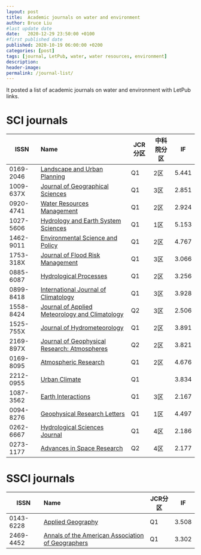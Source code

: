 ```yaml
---
layout: post
title:  Academic journals on water and environment
author: Bruce Liu
#last update date
date:   2020-12-29 23:50:00 +0100
#first published date
published: 2020-10-19 06:00:00 +0200
categories: [post]
tags: [journal, LetPub, water, water resources, environment]
description: 
header-image: 
permalink: /journal-list/
---
```

It posted a list of academic journals on water and environment with LetPub links.
<!--the above is the excerpt-->
<!--more-->
<!--the following is the text-->

# SCI journals

| ISSN        | Name    												 | JCR分区 | 中科院分区 | IF     |
|-------------|:---------------------------------|---------|------------|--------|
| 0169-2046   | [Landscape and Urban Planning]   | Q1  		 | 2区				| 5.441  |
| 1009-637X   | [Journal of Geographical Sciences]   | Q1  		 | 3区				| 2.851  |
| 0920-4741   | [Water Resources Management]   | Q1  		 | 2区				| 2.924  |
| 1027-5606   | [Hydrology and Earth System Sciences]   | Q1  		 | 1区				| 5.153  |
| 1462-9011   | [Environmental Science and Policy]   | Q1  		 | 2区				| 4.767  |
| 1753-318X   | [Journal of Flood Risk Management]   | Q1  		 | 3区				| 3.066  |
| 0885-6087   | [Hydrological Processes]   | Q1  		 | 2区				| 3.256  |
| 0899-8418   | [International Journal of Climatology]   | Q1  		 | 3区				| 3.928  |
| 1558-8424   | [Journal of Applied Meteorology and Climatology]   | Q2  		 | 3区				| 2.506  |
| 1525-755X   | [Journal of Hydrometeorology]   | Q1  		 | 2区				| 3.891  |
| 2169-897X   | [Journal of Geophysical Research: Atmospheres]   | Q2  		 | 2区				| 3.821  |
| 0169-8095   | [Atmospheric Research]   | Q1  		 | 2区				| 4.676  |
| 2212-0955		| [Urban Climate] 	| Q1  		 | 				| 3.834  |
| 1087-3562   | [Earth Interactions]   | Q1  		 	| 3区				| 2.167  	|
| 0094-8276   | [Geophysical Research Letters]   	| Q1  		 	| 1区			| 4.497  	|
| 0262-6667		| [Hydrological Sciences Journal]		| Q1				| 4区			| 2.186		|
| 0273-1177   | [Advances in Space Research]   		| Q2  		 	| 4区			| 2.177  	|

# SSCI journals

| ISSN        | Name    												 	| JCR分区 | IF     |
|-------------|:----------------------------------|---------|--------|
| 0143-6228   | [Applied Geography]   						| Q1  		| 3.508  |
| 2469-4452   | [Annals of the American Association of Geographers]  | Q1  		| 3.302  |




<!--letpub links-->
[Hydrology and Earth System Sciences]: https://www.letpub.com.cn/index.php?journalid=3291&page=journalapp&view=detail
[Landscape and Urban Planning]: https://www.letpub.com.cn/index.php?journalid=5535&page=journalapp&view=detail
[Journal of Geographical Sciences]: https://www.letpub.com.cn/index.php?journalid=4587&page=journalapp&view=detail
[Water Resources Management]: https://www.letpub.com.cn/index.php?journalid=8080&page=journalapp&view=detail
[Environmental Science and Policy]: https://www.letpub.com.cn/index.php?journalid=2565&page=journalapp&view=detail
[Journal of Flood Risk Management]: https://www.letpub.com.cn/index.php?journalid=8283&page=journalapp&view=detail
[International Journal of Climatology]: https://www.letpub.com.cn/index.php?journalid=3688&page=journalapp&view=detail
[Hydrological Processes]: https://www.letpub.com.cn/index.php?journalid=3288&page=journalapp&view=detail
[Journal of Applied Meteorology and Climatology]: https://www.letpub.com.cn/index.php?journalid=4149&page=journalapp&view=detail
[Earth Interactions]: https://www.letpub.com.cn/index.php?journalid=2387&page=journalapp&view=detail
[Geophysical Research Letters]: https://www.letpub.com.cn/index.php?journalid=3078&page=journalapp&view=detail
[Journal of Hydrometeorology]: https://www.letpub.com.cn/index.php?journalid=4651&page=journalapp&view=detail
[Journal of Geophysical Research: Atmospheres]: https://www.letpub.com.cn/index.php?journalid=10218&page=journalapp&view=detail
[Atmospheric Research]: https://www.letpub.com.cn/index.php?journalid=955&page=journalapp&view=detail
[Advances in Space Research]: https://www.letpub.com.cn/index.php?journalid=282&page=journalapp&view=detail
[Urban Climate]: https://www.letpub.com.cn/index.php?journalid=10939&page=journalapp&view=detail
[Hydrological Sciences Journal]: https://www.letpub.com.cn/index.php?journalid=3289&page=journalapp&view=detail



<!--journal websites-->
[Applied Geography]: https://www.sciencedirect.com/journal/applied-geography
[Annals of the American Association of Geographers]: https://www.tandfonline.com/loi/raag21

